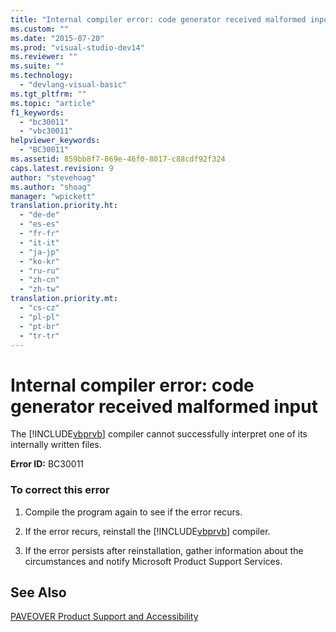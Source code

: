 ```yaml
---
title: "Internal compiler error: code generator received malformed input | Microsoft Docs"
ms.custom: ""
ms.date: "2015-07-20"
ms.prod: "visual-studio-dev14"
ms.reviewer: ""
ms.suite: ""
ms.technology: 
  - "devlang-visual-basic"
ms.tgt_pltfrm: ""
ms.topic: "article"
f1_keywords: 
  - "bc30011"
  - "vbc30011"
helpviewer_keywords: 
  - "BC30011"
ms.assetid: 859bb8f7-869e-46f0-8017-c88cdf92f324
caps.latest.revision: 9
author: "stevehoag"
ms.author: "shoag"
manager: "wpickett"
translation.priority.ht: 
  - "de-de"
  - "es-es"
  - "fr-fr"
  - "it-it"
  - "ja-jp"
  - "ko-kr"
  - "ru-ru"
  - "zh-cn"
  - "zh-tw"
translation.priority.mt: 
  - "cs-cz"
  - "pl-pl"
  - "pt-br"
  - "tr-tr"
---
```

# Internal compiler error: code generator received malformed input
The [!INCLUDE[vbprvb](../code-quality/includes/vbprvb_md.md)] compiler cannot successfully interpret one of its internally written files.  
  
 **Error ID:** BC30011  
  
### To correct this error  
  
1.  Compile the program again to see if the error recurs.  
  
2.  If the error recurs, reinstall the [!INCLUDE[vbprvb](../code-quality/includes/vbprvb_md.md)] compiler.  
  
3.  If the error persists after reinstallation, gather information about the circumstances and notify Microsoft Product Support Services.  
  
## See Also  
 [PAVEOVER Product Support and Accessibility](http://msdn.microsoft.com/en-us/14e1d293-7b6d-40a6-bf3e-a92f8ee6c88c)